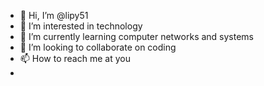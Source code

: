 - 👋 Hi, I’m @lipy51
- 👀 I’m interested in technology
- 🌱 I’m currently learning computer networks and systems
- 💞️ I’m looking to collaborate on coding
- 📫 How to reach me at you
- 

<!---
lipy51/lipy51 is a ✨ special ✨ repository because its `README.md` (this file) appears on your GitHub profile.
You can click the Preview link to take a look at your changes.
--->
